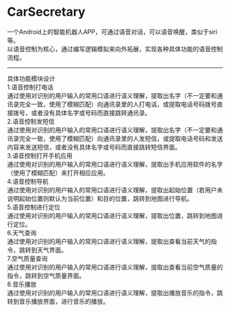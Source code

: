 # CarSecretary
一个Android上的智能机器人APP，可通过语音对话，可以语音唤醒，类似于siri等。<br>
以语音控制为核心，通过编写逻辑模拟来向外拓展，实现各种具体功能的语音控制流程。
___
具体功能模块设计<br>
1.语音控制打电话<br>
通过使用对识别的用户输入的常用口语进行语义理解，提取出名字（不一定要和通讯录完全一致，使用了模糊匹配）向通讯录里的人打电话，或提取电话号码拨号直接拨号，或者没有具体名字或号码而直接跳转通讯录。<br>
2.语音控制发短信<br>
通过使用对识别的用户输入的常用口语进行语义理解，提取出名字（不一定要和通讯录完全一致，使用了模糊匹配）向通讯录里的人发短信，或提取电话号码和发送内容来发送短信，或者没有具体名字或号码而直接跳转短信界面。<br>
3.语音控制打开手机应用<br>
通过使用对识别的用户输入的常用口语进行语义理解，提取出手机应用软件的名字（使用了模糊匹配）来打开相应应用。<br>
4.语音控制导航<br>
通过使用对识别的用户输入的常用口语进行语义理解，提取出起始位置（若用户未说明起始位置则默认为当前位置）和目的位置，跳转到地图进行导航。<br>
5.语音控制进行定位<br>
通过使用对识别的用户输入的常用口语进行语义理解，提取出位置，跳转到地图进行定位。<br>
6.天气查询<br>
通过使用对识别的用户输入的常用口语进行语义理解，提取出查看当前天气的指令，跳转到天气界面。<br>
7.空气质量查询<br>
通过使用对识别的用户输入的常用口语进行语义理解，提取出查看当前空气质量的指令，跳转到空气质量界面。<br>
8.音乐播放<br>
通过使用对识别的用户输入的常用口语进行语义理解，提取出播放音乐的指令，跳转到音乐播放界面，进行音乐的播放。<br>
